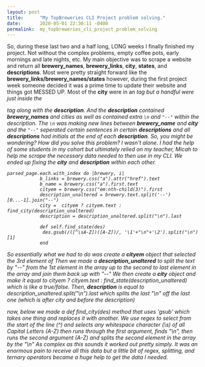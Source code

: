 ```yaml
---
layout: post
title:      "My TopBreweries CLI Project problem solving."
date:       2020-05-01 22:30:11 -0400
permalink:  my_topbreweries_cli_project_problem_solving
---
```



So, during these last two and a half long, LONG weeks I finally finished my project. Not without the complex problems, empty coffee pots, early mornings and late nights, etc.
My main objective was to scrape a website and return all **brewery_names**, **brewery_links**, **city**, **states**, and **descriptions**. Most were pretty straight forward like the **brewery_links/brewery_names/states** however, during the first project week someone decided it was a prime time to update their website and things got MESSED UP.
Most of the **city** were in an <em> tag but a handful were just inside the <p> tag along with the **description**. 
And the **description** contained **brewery_names** and cities as well as contained extra `\n` and `"--"` within the description. The `\n` was making new lines between **brewery_name** and **city** and the `"--"` seperated certain sentences in certain **descriptions** and all **descriptions** had initials at the end of each **description**. 
So, you might be wondering? How did you solve this problem? I wasn't alone. I had the help of some students in my cohort but ultimately relied on my teacher, Micah to help me scrape the necessary data needed to then use in my CLI. 
We ended up fixing the **city** and **description** within each other.

```
parsed_page.each.with_index do |brewery, i|
            b_links = brewery.css("a").attr("href").text
            b_name = brewery.css("a").first.text
            cityem = brewery.css("em:nth-child(3)").first
            description_unaltered = brewery.text.split('--')[0...-1].join("--")
            city =  cityem ? cityem.text : find_city(description_unaltered)
            description = description_unaltered.split("\n").last
						
			def self.find_state(des)
             des.gsub(/([^\sA-Z])([A-Z])/, '\1'+"\n"+'\2').split("\n")[1]
			end
```

So essentially what we had to do was create a **cityem** object that selected the 3rd element of <em>
Then we made a **description_unaltered** to split the text by "--" from the 1st element in the array up to the second to last element in the array and join them back up with "--"
We then create a **city** object and make it equal to cityem ?  cityem.text : find_state(description_unaltered) which is like a true/false.
Then, **description** is equal to description_unaltered.split("\n").last which splits the last "\n" off the last one (which is after city and before the description)

now, below we made a  def find_city(des) method that uses 'gsub' which takes one thing and replaces it with another. We use regex to select from the start of the line (^) and selects any whitespace character (\s) of all Capital Letters (A-Z) then runs through the first argument, finds "\n", then runs the second argument (A-Z) and splits the second element in the array by the "\n"
As complex as this sounds it worked out pretty simply. It was an enormous pain to receive all this data but a little bit of regex, splitting, and ternary operators became a huge help to get the data I needed.

